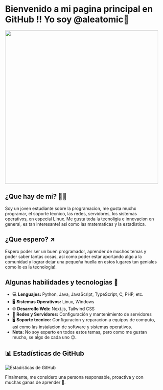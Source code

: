 # Bienvenido a mi pagina principal en GitHub !! Yo soy @aleatomic🫡

<img src="https://media2.giphy.com/media/v1.Y2lkPTc5MGI3NjExMnppOGhoaG51OXI3Ym1tazAzamN6OGZsc2ZjM2VjcHkxdmFyYnVsayZlcD12MV9pbnRlcm5hbF9naWZfYnlfaWQmY3Q9Zw/hENDkVRxKsctCpuAun/giphy.gif" width="500">

## ¿Que hay de mi? 👦🏻
Soy un joven estudiante sobre la programacion, me gusta mucho programar, el soporte tecnico, las redes, servidores, los sistemas operativos, en especial Linux. Me gusta toda la tecnoligia e innovacion en general, es tan interesante! asi como las matematicas y la estadistica.

## ¿Que espero? ↗️
Espero poder ser un buen programador, aprender de muchos temas y poder saber tantas cosas, asi como poder estar aportando algo a la comunidad y lograr dejar una pequeña huella en estos lugares tan geniales como lo es la tecnologia!.

## Algunas habilidades y tecnologías 🔧
- 💻 **Lenguajes:** Python, Java, JavaScript, TypeScript, C, PHP, etc. 
- 🖥️ **Sistemas Operativos:** Linux, Windows  
- 🌐 **Desarrollo Web:** Next.js, Tailwind CSS  
- 📡 **Redes y Servidores:** Configuración y mantenimiento de servidores
- 🖥️ **Soporte tecnico:** Configuracion y reparacion a equipos de computo, asi como las instalacion de software y sistemas operativos.
- **Nota:** No soy experto en todos estos temas, pero como me gustan mucho, se algo de cada uno 😉.

## 📊 Estadísticas de GitHub  
![Estadísticas de GitHub](https://github-readme-stats.vercel.app/api?username=aleatomic&show_icons=true&theme=tokyonight)  

Finalmente, me considero una persona responsable, proactiva y con muchas ganas de aprender 🚀.

<!---
aleatomic/aleatomic is a ✨ special ✨ repository because its `README.md` (this file) appears on your GitHub profile.
You can click the Preview link to take a look at your changes.
--->
